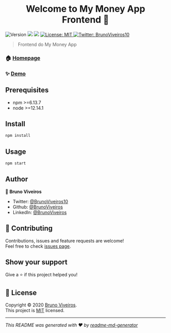 <h1 align="center">Welcome to My Money App Frontend 👋</h1>
<p>
  <img alt="Version" src="https://img.shields.io/badge/version-1.0.0-blue.svg?cacheSeconds=2592000" />
  <img src="https://img.shields.io/badge/npm-%3E%3D6.13.7-blue.svg" />
  <img src="https://img.shields.io/badge/node-%3E%3D12.14.1-blue.svg" />
  <a href="https://github.com/BrunoViveiros/my-money-app/blob/master/LICENSE" target="_blank">
    <img alt="License: MIT" src="https://img.shields.io/badge/License-MIT-yellow.svg" />
  </a>
  <a href="https://twitter.com/BrunoViveiros10" target="_blank">
    <img alt="Twitter: BrunoViveiros10" src="https://img.shields.io/twitter/follow/BrunoViveiros10.svg?style=social" />
  </a>
</p>

> Frontend do My Money App

### 🏠 [Homepage](https://github.com/BrunoViveiros/my-money-app)

### ✨ [Demo](https://bv-my-money-app-frontend.herokuapp.com/)

## Prerequisites

- npm >=6.13.7
- node >=12.14.1

## Install

```sh
npm install
```

## Usage

```sh
npm start
```

## Author

👤 **Bruno Viveiros**

* Twitter: [@BrunoViveiros10](https://twitter.com/BrunoViveiros10)
* Github: [@BrunoViveiros](https://github.com/BrunoViveiros)
* LinkedIn: [@BrunoViveiros](https://linkedin.com/in/BrunoViveiros)

## 🤝 Contributing

Contributions, issues and feature requests are welcome!<br />Feel free to check [issues page](https://github.com/BrunoViveiros/my-money-app/issues). 

## Show your support

Give a ⭐️ if this project helped you!

## 📝 License

Copyright © 2020 [Bruno Viveiros](https://github.com/BrunoViveiros).<br />
This project is [MIT](https://github.com/BrunoViveiros/my-money-app/blob/master/LICENSE) licensed.

***
_This README was generated with ❤️ by [readme-md-generator](https://github.com/kefranabg/readme-md-generator)_
